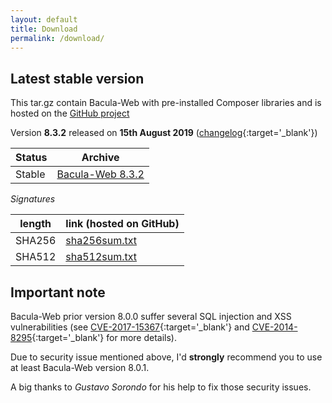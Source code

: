```yaml
---
layout: default
title: Download
permalink: /download/
---
```


## Latest stable version 

This tar.gz contain Bacula-Web with pre-installed Composer libraries and is hosted on the [GitHub project](https://github.com/bacula-web/bacula-web)

Version **8.3.2** released on **15th August 2019** ([changelog](https://github.com/bacula-web/bacula-web/releases/tag/v8.3.2){:target='_blank'})

| Status | Archive | 
| ------ | ------- | 
| Stable | [Bacula-Web 8.3.2](https://github.com/bacula-web/bacula-web/releases/download/v8.3.2/bacula-web-8.3.2.tgz) |

*Signatures*

| length | link (hosted on GitHub) |
| ------ | ----------------------- | 
| SHA256 | [sha256sum.txt](https://github.com/bacula-web/bacula-web/releases/download/v8.3.2/sha256sum.txt) |
| SHA512 | [sha512sum.txt](https://github.com/bacula-web/bacula-web/releases/download/v8.3.2/sha512sum.txt) |

## Important note

Bacula-Web prior version 8.0.0 suffer several SQL injection and XSS vulnerabilities (see [CVE-2017-15367](https://www.cvedetails.com/cve/CVE-2017-15367/){:target='_blank'} and [CVE-2014-8295](https://www.cvedetails.com/cve/CVE-2014-8295/){:target='_blank'} for more details). 

Due to security issue mentioned above, I'd **strongly** recommend you to use at least Bacula-Web version 8.0.1.

A big thanks to *Gustavo Sorondo* for his help to fix those security issues.

